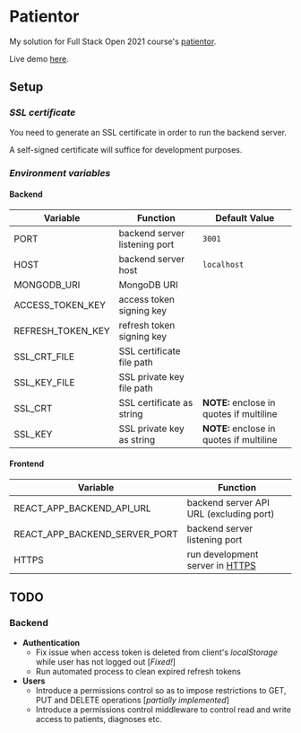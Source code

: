 # Patientor

My solution for Full Stack Open 2021 course's [patientor](https://fullstackopen.com/en/part9/react_with_types/).

Live demo [here](https://patienttor.herokuapp.com/).


## Setup
### *SSL certificate*
You need to generate an SSL certificate in order to run the backend server.

A self-signed certificate will suffice for development purposes.

### *Environment variables*
#### **Backend**
|Variable |Function |Default Value|
|---------|---------|--------|
|PORT|backend server listening port|`3001`|
|HOST|backend server host|`localhost`|
|MONGODB_URI|MongoDB URI|
|ACCESS_TOKEN_KEY|access token signing key|
|REFRESH_TOKEN_KEY|refresh token signing key|
|SSL_CRT_FILE|SSL certificate file path|
|SSL_KEY_FILE|SSL private key file path|
|SSL_CRT|SSL certificate as string|__NOTE:__ enclose in quotes if multiline|
|SSL_KEY|SSL private key as string|__NOTE:__ enclose in quotes if multiline|

#### **Frontend**

|Variable |Function|
|--------------|-----------|
|REACT_APP_BACKEND_API_URL|backend server API URL (excluding port)|
|REACT_APP_BACKEND_SERVER_PORT|backend server listening port|
|HTTPS|run development server in [HTTPS](https://create-react-app.dev/docs/using-https-in-development/#custom-ssl-certificate)|


## TODO

### Backend
- **Authentication**
  - Fix issue when access token is deleted from client's _localStorage_ while user has not logged out [*Fixed!*]
  - Run automated process to clean expired refresh tokens
- **Users**
  - Introduce a permissions control so as to impose restrictions to GET, PUT and DELETE operations [*partially implemented*]
  - Introduce a permissions control middleware to control read and write access to patients, diagnoses etc.
